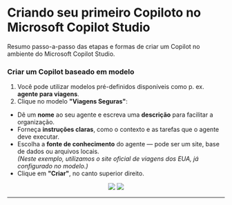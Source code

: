 # Criando seu primeiro Copiloto no Microsoft Copilot Studio

Resumo passo-a-passo das etapas e formas de criar um Copilot no ambiente do Microsoft Copilot Studio.


### Criar um Copilot baseado em modelo 

1. Você pode utilizar modelos pré-definidos disponíveis como p. ex. **agente para viagens**.
2. Clique no modelo **"Viagens Seguras"**:



</div>

- Dê um **nome** ao seu agente e escreva uma **descrição** para facilitar a organização.  
- Forneça **instruções claras**, como o contexto e as tarefas que o agente deve executar.  
- Escolha a **fonte de conhecimento** do agente — pode ser um site, base de dados ou arquivos locais.  
  *(Neste exemplo, utilizamos o site oficial de viagens dos EUA, já configurado no modelo.)*
- Clique em **"Criar"**, no canto superior direito.

<div align="center">

<img src="./assets/configurando-modelo-viagens-seguras.png">

<img src="./assets/conhecimento-baseado-em.png">

</div>

---





